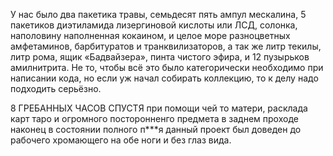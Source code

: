 У нас было два пакетика травы, семьдесят пять ампул мескалина, 5 пакетиков диэтиламида лизергиновой кислоты или ЛСД, солонка, наполовину наполненная кокаином, и целое море разноцветных амфетаминов, барбитуратов и транквилизаторов, а так же литр текилы, литр рома, ящик «Бадвайзера», пинта чистого эфира, и 12 пузырьков амилнитрита. Не то, чтобы всё это было категорически необходимо при написании кода, но если уж начал собирать коллекцию, то к делу надо подходить серьёзно.




8 ГРЕБАННЫХ ЧАСОВ СПУСТЯ при помощи чей то матери, расклада карт таро и огромного посторонненго предмета в заднем проходе наконец в состоянии полного п***я данный проект был доведен до рабочего хромающего на обе ноги и без глаз вида.
